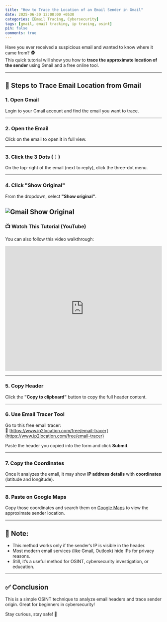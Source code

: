 ```yaml
---
title: "How to Trace the Location of an Email Sender in Gmail"
date: 2025-06-30 12:00:00 +0530
categories: [Email Tracing, Cybersecurity]
tags: [gmail, email tracking, ip tracing, osint]
pin: false
comments: true
---
```


Have you ever received a suspicious email and wanted to know where it came from? 🕵️  
This quick tutorial will show you how to **trace the approximate location of the sender** using Gmail and a free online tool.

---

## 📩 Steps to Trace Email Location from Gmail

### 1. Open Gmail

Login to your Gmail account and find the email you want to trace.

---

### 2. Open the Email

Click on the email to open it in full view.

---

### 3. Click the 3 Dots (⋮)

On the top-right of the email (next to reply), click the three-dot menu.

---

### 4. Click "Show Original"

From the dropdown, select **"Show original"**.

![Gmail Show Original](https://blogcdn.gmass.co/blog/wp-content/uploads/2021/11/Show-original.png)
---

### 📺 Watch This Tutorial (YouTube)

You can also follow this video walkthrough:

<div align="center">
  <iframe width="100%" height="400" src="https://www.youtube.com/embed/gJQZ807v5nc" title="Trace Email Location in Gmail" frameborder="0" allowfullscreen></iframe>
</div>

---

### 5. Copy Header

Click the **"Copy to clipboard"** button to copy the full header content.

---

### 6. Use Email Tracer Tool

Go to this free email tracer:  
🔗 [https://www.ip2location.com/free/email-tracer](https://www.ip2location.com/free/email-tracer)

Paste the header you copied into the form and click **Submit**.

---

### 7. Copy the Coordinates

Once it analyzes the email, it may show **IP address details** with **coordinates** (latitude and longitude).

---

### 8. Paste on Google Maps

Copy those coordinates and search them on [Google Maps](https://maps.google.com) to view the approximate sender location.

---

## 🛑 Note:

- This method works only if the sender’s IP is visible in the header.  
- Most modern email services (like Gmail, Outlook) hide IPs for privacy reasons.  
- Still, it’s a useful method for OSINT, cybersecurity investigation, or education.

---

## ✅ Conclusion

This is a simple OSINT technique to analyze email headers and trace sender origin. Great for beginners in cybersecurity!

Stay curious, stay safe! 🔐
